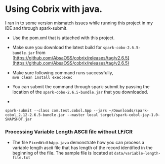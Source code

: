 # Using Cobrix with java.

I ran in to some version mismatch issues while running this project in my IDE and through spark-submit.

* Use the pom.xml that is attached with this project.
* Make sure you download the latest build for `spark-cobo-2.6.5-bundle.jar` from [https://github.com/AbsaOSS/cobrix/releases/tag/v2.6.5](https://github.com/AbsaOSS/cobrix/releases/tag/v2.6.5)

* Make sure following command runs successfully,\
`mvn clean install exec:exec`

* You can submit the command through spark-submit by passing the location of the `spark-cobo-2.6.5-bundle.jar` that you downloaded.
* 
`spark-submit --class com.test.cobol.App --jars ~/Downloads/spark-cobol_2.12-2.6.5-bundle.jar --master local target/spark-cobol-jay-1.0-SNAPSHOT.jar
`
### Processing Variable Length ASCII file without LF/CR
* The file `FixedWidthApp.java` demonstrate how you can process a variable length ascii file that has length of the record identified in the beginning of the file. The sample file is located at `data/variable-length-file.txt`
